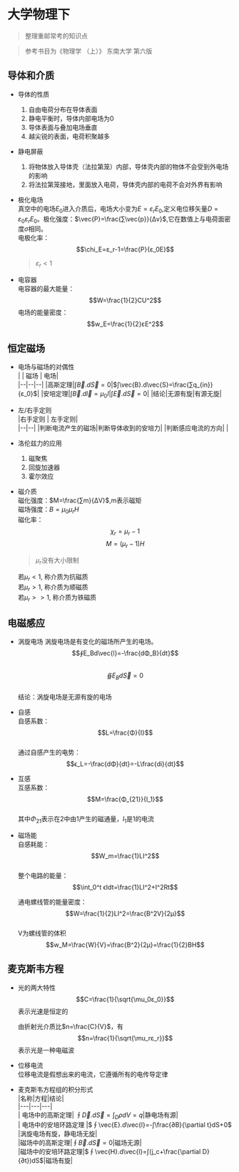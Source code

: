# 大学物理下
> 整理重邮常考的知识点  

> 参考书目为《物理学 （上）》 东南大学 第六版
## 导体和介质
- 导体的性质  
  1. 自由电荷分布在导体表面  
  2. 静电平衡时，导体内部电场为0  
  3. 导体表面与叠加电场垂直  
  4. 越尖锐的表面，电荷积聚越多  

- 静电屏蔽  
  1. 将物体放入导体壳（法拉第笼）内部，导体壳内部的物体不会受到外电场的影响  
  2. 将法拉第笼接地，里面放入电荷，导体壳内部的电荷不会对外界有影响

- 极化电场  
  真空中的电场$E_0$进入介质后，电场大小变为$E=ɛ_rE_0$,定义电位移矢量$D=ɛ_0ɛ_rE_0$。极化强度：$\vec{P}=\frac{∑\vec{p}}{Δv}$,它在数值上与电荷面密度$σ$相同。  
  电极化率：  
  $$\chi_E=ɛ_r-1=\frac{P}{ɛ_0E}$$
  >$ɛ_r<1$

- 电容器  
  电容器的最大能量：
  $$W=\frac{1}{2}CU^2$$
  电场的能量密度：
  $$w_E=\frac{1}{2}ɛE^2$$  

## 恒定磁场
- 电场与磁场的对偶性  
  |  | 磁场 | 电场|  
  |--|--|--|
  |高斯定理|$∫\vec{B}.d\vec{S}=0$|$∫\vec{B}.d\vec{S}=\frac{∑q_{in}}{ɛ_0}$|
  |安培定理|$∫\vec{B}.d\vec{l}=μ_0I$|$∫\vec{E}.d\vec{S}=0$|
  |结论|无源有旋|有源无旋|

- 左/右手定则  
  |右手定则 | 左手定则|  
  |--|--|
  |判断电流产生的磁场|判断导体收到的安培力|
  |判断感应电流的方向|  |   

- 洛伦兹力的应用
  1. 磁聚焦
  2. 回旋加速器
  3. 霍尔效应

- 磁介质  
  磁化强度：$M=\frac{∑m}{ΔV}$,m表示磁矩  
  磁场强度：$B=\mu_0\mu_rH$  
  磁化率：  
  $$χ_r=\mu_r-1$$
  $$M=(\mu_r-1)H$$
  > $\mu_r$没有大小限制  

  若$\mu_r<1$, 称介质为抗磁质   
  若$\mu_r>1$, 称介质为顺磁质  
  若$\mu_r>>1$, 称介质为铁磁质  

## 电磁感应 
- 涡旋电场
  涡旋电场是有变化的磁场所产生的电场。  
  $$∮E_Bd\vec{l}=-\frac{dΦ_B}{dt}$$   
  $$ ∯E_Bd\vec{S}=0$$  
  结论：涡旋电场是无源有旋的电场  
- 自感  
  自感系数：  
  $$L=\frac{Φ}{I}$$  
  通过自感产生的电势：  
  $$ϵ_L=-\frac{dΦ}{dt}=-L\frac{di}{dt}$$  
- 互感  
  互感系数：  
   $$M=\frac{Φ_{21}}{I_1}$$  
   其中$Φ_{21}$表示在2中由1产生的磁通量，$I_1$是1的电流  

- 磁场能  
  自感耗能：  
  $$W_m=\frac{1}LI^2$$  
  整个电路的能量：  
  $$\int_0^t ϵIdt=\frac{1}LI^2+I^2Rt$$

  通电螺线管的能量密度：
  $$W=\frac{1}{2}LI^2=\frac{B^2V}{2μ}$$  
  V为螺线管的体积  
  $$w_M=\frac{W}{V}=\frac{B^2}{2μ}=\frac{1}{2}BH$$  

## 麦克斯韦方程
- 光的两大特性
     $$C=\frac{1}{\sqrt{\mu_0ɛ_0}}$$
    表示光速是恒定的  

    由折射光介质比$n=\frac{C}{V}$，有  
    $$n=\frac{1}{\sqrt{\mu_rɛ_r}}$$
    表示光是一种电磁波  
- 位移电流  
    位移电流是假想出来的电流，它遵循所有的电传导定律  

- 麦克斯韦方程组的积分形式  
  |名称|方程|结论|  
  |---|---|---|  
  | 电场中的高斯定理| $∮\vec{D}.d\vec{S}=∫_D ρdV=q$|静电场有源|  
  | 电场中的安培环路定理 |$∮\vec{E}.d\vec{l}=-∫\frac{∂B}{\partial t}dS+0$ |涡旋电场有旋，静电场无旋|  
  |磁场中的高斯定理|$∮\vec{B}.d\vec{S}=0$|磁场无源|  
  |磁场中的安培环路定理|$∮\vec{H}.d\vec{l}=∫(j_c+\frac{\partial D}{∂t})dS$|磁场有旋|  

